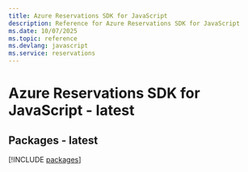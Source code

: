 ```yaml
---
title: Azure Reservations SDK for JavaScript
description: Reference for Azure Reservations SDK for JavaScript
ms.date: 10/07/2025
ms.topic: reference
ms.devlang: javascript
ms.service: reservations
---
```

# Azure Reservations SDK for JavaScript - latest
## Packages - latest
[!INCLUDE [packages](reservations-index.md)]